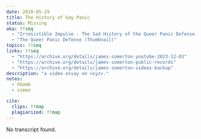 ```yaml
---
date: 2018-05-29
title: The History of Gay Panic
status: Missing
aka: !!seq
  - "Irresistible Impulse - The Sad History of the Queer Panic Defense in America"
  - "The Queer Panic Defense (Thumbnail)"
topics: !!seq
links: !!seq
  - "https://archive.org/details/james-somerton-youtube-2023-12-03"
  - "https://archive.org/details/james-somerton-public-records"
  - "https://archive.org/details/james-somerton-videos-backup"
description: "a video essay on <xyz>."
notes: 
  - hbomb
  - vimeo

cite:
  clips: !!map
  plagiarized: !!map
---
```

No transcript found.
